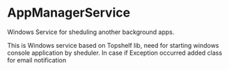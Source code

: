 # AppManagerService
Windows Service for sheduling another background apps.

This is Windows service based on Topshelf lib, need for starting windows console application by sheduler. 
In case if Exception occurred added class for email notification

